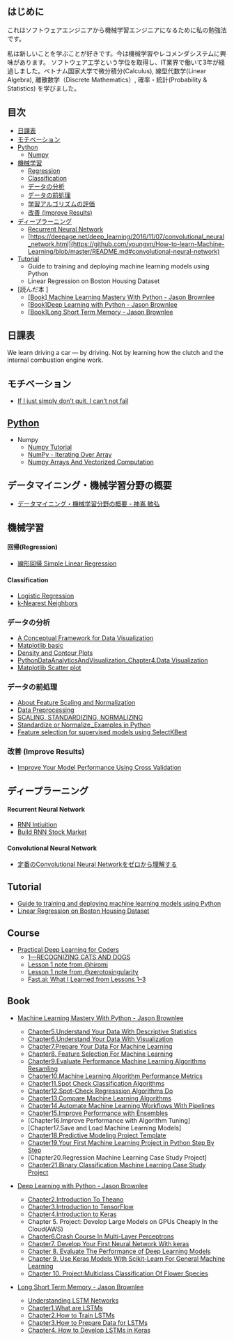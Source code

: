 ## はじめに
これはソフトウェアエンジニアから機械学習エンジニアになるために私の勉強法です。 

私は新しいことを学ぶことが好きです。今は機械学習やレコメンダシステムに興味があります。 ソフトウェア工学という学位を取得し、IT業界で働いて3年が経過しました。ベトナム国家大学で微分積分(Calculus), 線型代数学(Linear Algebra), 離散数学（Discrete Mathematics）, 確率・統計(Probability & Statistics) を学びました。

## 目次
 * [日課表](https://github.com/youngvn/How-to-learn-Machine-Learning/blob/master/README.md#日課表)
* [モチベーション](https://github.com/youngvn/How-to-learn-Machine-Learning/blob/master/README.md#モチベーション)
 * [Python](https://github.com/youngvn/How-to-learn-Machine-Learning/blob/master/README.md#Python)
   * [Numpy](https://github.com/youngvn/How-to-learn-Machine-Learning/blob/master/README.md#numpy)
 * [機械学習](https://github.com/youngvn/How-to-learn-Machine-Learning/blob/master/README.md#機械学習)
   * [Regression](https://github.com/youngvn/How-to-learn-Machine-Learning/blob/master/README.md#regression)
   * [Classification](https://github.com/youngvn/How-to-learn-Machine-Learning/blob/master/README.md#classification)
   * [データの分析](https://github.com/youngvn/How-to-learn-Machine-Learning#%E3%83%87%E3%83%BC%E3%82%BF%E3%81%AE%E5%88%86%E6%9E%90)
   * [データの前処理](https://github.com/youngvn/How-to-learn-Machine-Learning/blob/master/README.md#データの前処理)
   * [学習アルゴリズムの評価](https://github.com/youngvn/How-to-learn-Machine-Learning/blob/master/README.md#学習アルゴリズムの評価)
   * [改善 (Improve Results)](https://github.com/youngvn/How-to-learn-Machine-Learning/blob/master/README.md#改善 (Improve Results))
 * [ディープラーニング](https://github.com/youngvn/How-to-learn-Machine-Learning/blob/master/README.md#ディープラーニング)
    * [Recurrent Neural Network](https://github.com/youngvn/How-to-learn-Machine-Learning/blob/master/README.md#recurrent-neural-network)
    * [https://deepage.net/deep_learning/2016/11/07/convolutional_neural_network.html](https://github.com/youngvn/How-to-learn-Machine-Learning/blob/master/README.md#convolutional-neural-network)
 * [Tutorial](https://github.com/youngvn/How-to-learn-Machine-Learning/blob/master/README.md#tutorial)
    * Guide to training and deploying machine learning models using Python
    * Linear Regression on Boston Housing Dataset
 * [読んだ本 ]
    * [[Book] Machine Learning Mastery With Python - Jason Brownlee](https://github.com/youngvn/How-to-learn-Machine-Learning/blob/master/README.md#book-machine-learning-mastery-with-python---jason-brownlee)
    * [[Book]Deep Learning with Python - Jason Brownlee](https://github.com/youngvn/How-to-learn-Machine-Learning/blob/master/README.md#book-deep-learning-with-python---jason-brownlee)
    * [[Book]Long Short Term Memory - Jason Brownlee](https://github.com/youngvn/How-to-learn-Machine-Learning/blob/master/README.md#book-long-short-term-memory---jason-brownlee)

## 日課表
 We learn driving a car — by driving. Not by learning how the clutch and the internal combustion engine work.
## モチベーション
 * [If I just simply don’t quit, I can’t not fail](https://www.facebook.com/startupinsiderAsia/videos/719208845130806)
## [Python](https://notebooks.azure.com/young/projects/learnai/tree/Python)
 * Numpy
   * [Numpy Tutorial](https://learnai-young.notebooks.azure.com/j/notebooks/Python/NumpyTutorial%20%5BPart%201%5D.ipynb)
   * [NumPy - Iterating Over Array](https://learnai-young.notebooks.azure.com/j/notebooks/Python/Numpyt_IteratingOverArray.ipynb)
   * [Numpy Arrays And Vectorized Computation](https://learnai-young.notebooks.azure.com/j/notebooks/Python/NumpyArraysAndVectorizedComputation.ipynb)
## データマイニング・機械学習分野の概要
 * [データマイニング・機械学習分野の概要 - 神嶌 敏弘 ](http://www.kamishima.net/archive/mldm-overview.pdf)
## 機械学習
#### 回帰(Regression)
  * [線形回帰 Simple Linear Regression](https://learnai-young.notebooks.azure.com/j/notebooks/Regression/%5BAI_DayX%5DSimpleLinearRegression.ipynb) 

#### Classification
  * [Logistic Regression](https://learnai-young.notebooks.azure.com/j/notebooks/Classification/%5BAI%20Day3%5DLogisticRegression.ipynb)
  * [k-Nearest Neighbors](https://learnai-young.notebooks.azure.com/j/notebooks/Classification/%5BAI%20Day4%5DKNN.ipynb)

### データの分析
 * [A Conceptual Framework for Data Visualization](https://learnai-young.notebooks.azure.com/j/notebooks/DataVisualization/A%20Conceptual%20Framework%20for%20Data%20Visualization.ipynb)
 * [Matplotlib basic](https://learnai-young.notebooks.azure.com/j/notebooks/DataVisualization/%5B20181004%5DMatplotlib_Basic.ipynb)
 * [Density and Contour Plots](https://learnai-young.notebooks.azure.com/j/notebooks/DataVisualization/%5BDay%201%5D%20Density%20and%20Contour%20Plots.ipynb)
 * [PythonDataAnalyticsAndVisualization_Chapter4.Data Visualization](https://learnai-young.notebooks.azure.com/j/notebooks/DataVisualization/PythonDataAnalyticsAndVisualization/Chapter4.Data%20Visualization.ipynb)
 * [Matplotlib Scatter plot](https://learnai-young.notebooks.azure.com/j/notebooks/DataVisualization/MatplotlibScatterplot.ipynb)
### データの前処理
 * [About Feature Scaling and Normalization](https://learnai-young.notebooks.azure.com/j/notebooks/DataPreprocessing/About%20Feature%20Scaling%20and%20Normalization.ipynb)
 * [Data Preprocessing](https://learnai-young.notebooks.azure.com/j/notebooks/DataPreprocessing/%5BAI_Day2%5DDataPreprocessing.ipynb)
 * [SCALING, STANDARDIZING, NORMALIZING](https://learnai-young.notebooks.azure.com/j/notebooks/DataPreprocessing/SCALING,%20STANDARDIZING,%20NORMALIZING.ipynb)
 * [Standardize or Normalize _Examples in Python](https://learnai-young.notebooks.azure.com/j/notebooks/DataPreprocessing/Standardize%20or%20Normalize%E2%80%8A_Examples%20in%20Python.ipynb)
 * [Feature selection for supervised models using SelectKBest](https://learnai-young.notebooks.azure.com/j/notebooks/DataPreprocessing/Feature%20selection%20for%20supervised%20models%20using%20SelectKBest.ipynb)

### 改善 (Improve Results)
 * [Improve Your Model Performance Using Cross Validation](https://learnai-young.notebooks.azure.com/j/notebooks/DataPreprocessing/ImproveYourModelPerformanceUsingCrossValidation.ipynb)
## ディープラーニング
#### Recurrent Neural Network
  * [RNN Intiuition](https://learnai-young.notebooks.azure.com/j/notebooks/DeepLearning/RNN_Intiuition.ipynb)
  * [Build RNN Stock Market](https://learnai-young.notebooks.azure.com/j/notebooks/DeepLearning/BuildRNN.ipynb)

#### Convolutional Neural Network
  * [定番のConvolutional Neural Networkをゼロから理解する](https://deepage.net/deep_learning/2016/11/07/convolutional_neural_network.html)
  
## Tutorial
  * [Guide to training and deploying machine learning models using Python](https://learnai-young.notebooks.azure.com/j/notebooks/Medium/Guide%20to%20training%20and%20deploying%20machine%20learning%20models%20using%20Python.ipynb)
  * [Linear Regression on Boston Housing Dataset](https://learnai-young.notebooks.azure.com/j/notebooks/%5BBlog%5DTutorial/Linear%20Regression%20on%20Boston%20Housing%20Dataset.ipynb)

## Course
   * [Practical Deep Learning for Coders](https://course.fast.ai/)
      * [1—RECOGNIZING CATS AND DOGS](https://course.fast.ai/lessons/lesson1.html)
      * [Lesson 1 note from @hiromi](https://medium.com/@hiromi_suenaga/deep-learning-2-part-1-lesson-1-602f73869197)
      * [Lesson 1 note from @zerotosingularity](https://www.zerotosingularity.com/blog/fast-ai-part-1-course-1-annotated-notes/)
      * [Fast.ai: What I Learned from Lessons 1–3](https://hackernoon.com/fast-ai-what-i-learned-from-lessons-1-3-b10f9958e3ff)
## Book
   * [Machine Learning Mastery With Python - Jason Brownlee](https://notebooks.azure.com/young/projects/learnai/tree/%5BBook%5DMachineLearningMasteryWithPython%20%20-%20Jason%20Brownlee)
      * [Chapter5.Understand Your Data With Descriptive Statistics](https://learnai-young.notebooks.azure.com/j/notebooks/%5BBook%5DMachineLearningMasteryWithPython%20%20-%20Jason%20Brownlee/Chapter5.UnderstandYourDataWithDescriptiveStatistics.ipynb)
      * [Chapter6.Understand Your Data With Visualization](https://learnai-young.notebooks.azure.com/j/notebooks/%5BBook%5DMachineLearningMasteryWithPython%20%20-%20Jason%20Brownlee/Chapter6.UnderstandYourDataWithVisualization.ipynb)
      * [Chapter7.Prepare Your Data For Machine Learning](https://learnai-young.notebooks.azure.com/j/notebooks/%5BBook%5DMachineLearningMasteryWithPython%20%20-%20Jason%20Brownlee/Chapter7.PrepareYourDataForMachineLearning.ipynb)
      * [Chapter8. Feature Selection For Machine Learning](https://learnai-young.notebooks.azure.com/j/notebooks/%5BBook%5DMachineLearningMasteryWithPython%20%20-%20Jason%20Brownlee/Chapter8.%20Feature%20Selection%20For%20Machine%20Learning.ipynb)
      * [Chapter9.Evaluate Performance Machine Learning Algorithms Resamling](https://learnai-young.notebooks.azure.com/j/notebooks/%5BBook%5DMachineLearningMasteryWithPython%20%20-%20Jason%20Brownlee/Chapter9.EvaluatePerformanceMachineLEarningAlgorithmsResamling.ipynb)
      * [Chapter10.Machine Learning Algorithm Performance Metrics](https://learnai-young.notebooks.azure.com/j/notebooks/%5BBook%5DMachineLearningMasteryWithPython%20%20-%20Jason%20Brownlee/Chapter10.MachineLearning%20AlgorithmPerformanceMetrics.ipynb)
      * [Chapter11.Spot Check Classification Algorithms](https://learnai-young.notebooks.azure.com/j/notebooks/%5BBook%5DMachineLearningMasteryWithPython%20%20-%20Jason%20Brownlee/Chapter11.SpotCheckClassificationAlgorithms.ipynb)
      * [Chapter12.Spot-Check Regresssion Algorithms Do](https://learnai-young.notebooks.azure.com/j/notebooks/%5BBook%5DMachineLearningMasteryWithPython%20%20-%20Jason%20Brownlee/Chapter12.Spot-CheckRegresssionAlgorithms%20Do.ipynb)
      * [Chapter13.Compare Machine Learning Algorithms](https://learnai-young.notebooks.azure.com/j/notebooks/%5BBook%5DMachineLearningMasteryWithPython%20%20-%20Jason%20Brownlee/Chapter13.CompareMachineLearningAlgorithms.ipynb)
      * [Chapter14.Automate Machine Learning Workflows With Pipelines](https://learnai-young.notebooks.azure.com/j/notebooks/%5BBook%5DMachineLearningMasteryWithPython%20%20-%20Jason%20Brownlee/Chapter14.AutomateMachineLearningWorkflowsWithPipelines.ipynb)
      * [Chapter15.Improve Performance with Ensembles]()
      * [Chapter16.Improve Performance with Algorithm Tuning]
      * [Chapter17.Save and Load Machine Learning Models]
      * [Chapter18.Predictive Modeling Project Template](https://learnai-young.notebooks.azure.com/j/notebooks/%5BBook%5DMachineLearningMasteryWithPython%20%20-%20Jason%20Brownlee/Chapter18.PredictiveModelingProjectTemplate.ipynb)
      * [Chapter19.Your First Machine Learning Project in Python Step By Step](https://learnai-young.notebooks.azure.com/j/notebooks/%5BBook%5DMachineLearningMasteryWithPython%20%20-%20Jason%20Brownlee/Chapter19.YourFirstMachineLearningProjectinPythonStepByStep.ipynb)
     * [Chapter20.Regression Machine Learning Case Study Project]
     * [Chapter21.Binary Classification Machine Learning Case Study Project](https://learnai-young.notebooks.azure.com/j/notebooks/%5BBook%5DMachineLearningMasteryWithPython%20%20-%20Jason%20Brownlee/Chapter21.BinaryClassificationMachineLearningCaseStudyProject.ipynb)
     
  * [Deep Learning with Python - Jason Brownlee](https://notebooks.azure.com/young/projects/learnai/tree/%5BBook%5DDeepLearningwithPython%20-%20Jason%20Brownlee)
     * [Chapter2.Introduction To Theano](https://learnai-young.notebooks.azure.com/j/notebooks/%5BBook%5DDeepLearningwithPython%20-%20Jason%20Brownlee/Chapter2.IntroductionToTheano.ipynb)
     * [Chapter3.Introduction to TensorFlow](https://learnai-young.notebooks.azure.com/j/notebooks/%5BBook%5DDeepLearningwithPython%20-%20Jason%20Brownlee/Chapter3.IntroductiontoTensorFlow.ipynb)
     * [Chapter4.Introduction to Keras](https://learnai-young.notebooks.azure.com/j/notebooks/%5BBook%5DDeepLearningwithPython%20-%20Jason%20Brownlee/Chapter4.IntroductiontoKeras.ipynb)
     * Chapter 5. Project: Develop Large Models on GPUs Cheaply In the Cloud(AWS)
     * [Chapter6.Crash Course In Multi-Layer Perceptrons](https://learnai-young.notebooks.azure.com/j/notebooks/%5BBook%5DDeepLearningwithPython%20-%20Jason%20Brownlee/Chapter6.CrashCourseInMulti-LayerPerceptrons.ipynb)
     * [Chapter7. Develop Your First Neural Network With keras](https://learnai-young.notebooks.azure.com/j/notebooks/%5BBook%5DDeepLearningwithPython%20-%20Jason%20Brownlee/Chapter7.%20Develop%20Your%20First%20Neural%20Network%20With%20keras.ipynb)
     * [Chapter 8. Evaluate The Performance of Deep Learning Models](https://learnai-young.notebooks.azure.com/j/notebooks/%5BBook%5DDeepLearningwithPython%20-%20Jason%20Brownlee/Chapter%208.%20Evaluate%20The%20Performance%20of%20Deep%20Learning%20Models.ipynb)
     * [Chapter 9. Use Keras Models With Scikit-Learn For General Machine Learning](https://learnai-young.notebooks.azure.com/j/notebooks/%5BBook%5DDeepLearningwithPython%20-%20Jason%20Brownlee/Chapter%209.%20Use%20Keras%20Models%20With%20Scikit-Learn%20For%20General%20Machine%20Learning.ipynb)
     * [Chapter 10. Project:Multiclass Classification Of Flower Species](https://learnai-young.notebooks.azure.com/j/notebooks/%5BBook%5DDeepLearningwithPython%20-%20Jason%20Brownlee/Chapter%2010.%20Project_Multiclass%20Classification%20Of%20Flower%20Species.ipynb)

  * [Long Short Term Memory - Jason Brownlee](https://notebooks.azure.com/young/projects/learnai/tree/%5BBook%5DLong%20Short-Term%20Memory%20Networks)
     * [Understanding LSTM Networks](https://learnai-young.notebooks.azure.com/j/notebooks/%5BBook%5DLong%20Short-Term%20Memory%20Networks/Understanding%20LSTM%20Networks.ipynb)
     * [Chapter1.What are LSTMs](https://learnai-young.notebooks.azure.com/j/notebooks/%5BBook%5DLong%20Short-Term%20Memory%20Networks/Chapter1.What%20are%20LSTMs.ipynb)
     * [Chapter2.How to Train LSTMs](https://learnai-young.notebooks.azure.com/j/notebooks/%5BBook%5DLong%20Short-Term%20Memory%20Networks/Chapter2.How%20to%20Train%20LSTMs.ipynb)
     * [Chapter3.How to Prepare Data for LSTMs](https://learnai-young.notebooks.azure.com/j/notebooks/%5BBook%5DLong%20Short-Term%20Memory%20Networks/Chapter3.How%20to%20Prepare%20Data%20for%20LSTMs.ipynb)
     * [Chapter4. How to Develop LSTMs in Keras](https://learnai-young.notebooks.azure.com/j/notebooks/%5BBook%5DLong%20Short-Term%20Memory%20Networks/Chapter4.%20How%20to%20Develop%20LSTMs%20in%20Keras.ipynb)
